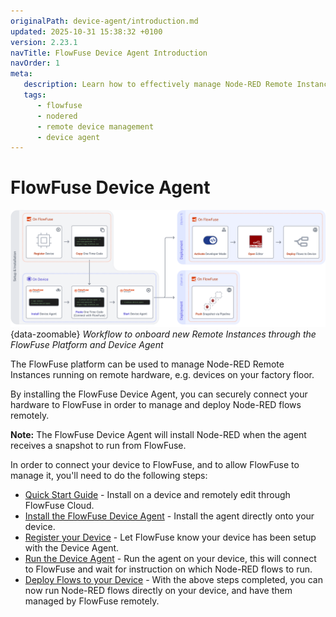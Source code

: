 ```yaml
---
originalPath: device-agent/introduction.md
updated: 2025-10-31 15:38:32 +0100
version: 2.23.1
navTitle: FlowFuse Device Agent Introduction
navOrder: 1
meta:
   description: Learn how to effectively manage Node-RED Remote Instances using FlowFuse's powerful Device Agent, enabling seamless deployment and management through the FlowFuse platform.
   tags:
      - flowfuse
      - nodered
      - remote device management
      - device agent
---
```


# FlowFuse Device Agent

![FlowFuse Device Agent Workflow](./images/device-agent-workflow.png){data-zoomable}
_Workflow to onboard new Remote Instances through the FlowFuse Platform and Device Agent_

The FlowFuse platform can be used to manage Node-RED Remote Instances running on remote hardware, e.g. devices on your factory floor.

By installing the FlowFuse Device Agent, you can securely connect your hardware to FlowFuse in order to manage and deploy Node-RED flows remotely.

**Note:** The FlowFuse Device Agent will install Node-RED when the agent receives a snapshot to run from FlowFuse.

In order to connect your device to FlowFuse, and to allow FlowFuse to manage it, you'll need to do the following steps:

- [Quick Start Guide](/docs/device-agent/quickstart.md) - Install on a device and remotely edit through FlowFuse Cloud.
- [Install the FlowFuse Device Agent](/docs/device-agent/install/overview.md) - Install the agent directly onto your device.
- [Register your Device](/docs/device-agent/register.md) - Let FlowFuse know your device has been setup with the Device Agent.
- [Run the Device Agent](/docs/device-agent/running.md) - Run the agent on your device, this will connect to FlowFuse and wait for instruction on which Node-RED flows to run.
- [Deploy Flows to your Device](/docs/device-agent/deploy.md) - With the above steps completed, you can now run Node-RED flows directly on your device, and have them managed by FlowFuse remotely.
